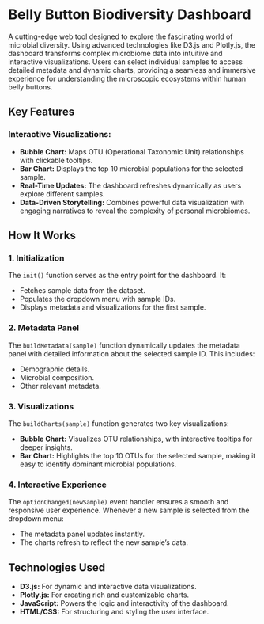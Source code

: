 # Belly Button Biodiversity Dashboard

A cutting-edge web tool designed to explore the fascinating world of microbial diversity. Using advanced technologies like D3.js and Plotly.js, the dashboard transforms complex microbiome data into intuitive and interactive visualizations. Users can select individual samples to access detailed metadata and dynamic charts, providing a seamless and immersive experience for understanding the microscopic ecosystems within human belly buttons.

## Key Features
### Interactive Visualizations:
- **Bubble Chart:** Maps OTU (Operational Taxonomic Unit) relationships with clickable tooltips.
- **Bar Chart:** Displays the top 10 microbial populations for the selected sample.
- **Real-Time Updates:** The dashboard refreshes dynamically as users explore different samples.
- **Data-Driven Storytelling:** Combines powerful data visualization with engaging narratives to reveal the complexity of personal microbiomes.

## How It Works
### 1. Initialization
The `init()` function serves as the entry point for the dashboard. It:
- Fetches sample data from the dataset.
- Populates the dropdown menu with sample IDs.
- Displays metadata and visualizations for the first sample.

### 2. Metadata Panel
The `buildMetadata(sample)` function dynamically updates the metadata panel with detailed information about the selected sample ID. This includes:
- Demographic details.
- Microbial composition.
- Other relevant metadata.

### 3. Visualizations
The `buildCharts(sample)` function generates two key visualizations:
- **Bubble Chart:** Visualizes OTU relationships, with interactive tooltips for deeper insights.
- **Bar Chart:** Highlights the top 10 OTUs for the selected sample, making it easy to identify dominant microbial populations.

### 4. Interactive Experience
The `optionChanged(newSample)` event handler ensures a smooth and responsive user experience. Whenever a new sample is selected from the dropdown menu:
- The metadata panel updates instantly.
- The charts refresh to reflect the new sample’s data.

## Technologies Used
- **D3.js:** For dynamic and interactive data visualizations.
- **Plotly.js:** For creating rich and customizable charts.
- **JavaScript:** Powers the logic and interactivity of the dashboard.
- **HTML/CSS:** For structuring and styling the user interface.
